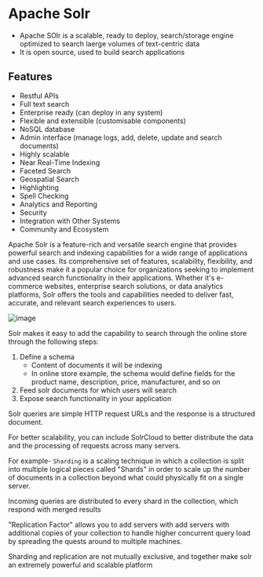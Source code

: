 # Apache Solr
- Apache SOlr is a scalable, ready to deploy, search/storage engine optimized to search laerge volumes of text-centric data
- It is open source, used to build search applications

## Features
- Restful APIs
- Full text search
- Enterprise ready (can deploy in any system)
- Flexible and extensible (customisable components)
- NoSQL database
- Admin interface (manage logs, add, delete, update and search documents)
- Highly scalable
- Near Real-Time Indexing
- Faceted Search
- Geospatial Search
- Highlighting
- Spell Checking
- Analytics and Reporting
- Security
- Integration with Other Systems
- Community and Ecosystem

Apache Solr is a feature-rich and versatile search engine that provides powerful search and indexing capabilities for a wide range of applications and use cases. Its comprehensive set of features, scalability, flexibility, and robustness make it a popular choice for organizations seeking to implement advanced search functionality in their applications. Whether it's e-commerce websites, enterprise search solutions, or data analytics platforms, Solr offers the tools and capabilities needed to deliver fast, accurate, and relevant search experiences to users.



![image](https://github.com/coder-1304/Apache-Solr-doc/assets/121802518/8f645f64-d13a-420c-973a-7c16e8fef990)


Solr makes it easy to add the capability to search through the online store through the following steps:
1. Define a schema
   - Content of documents it will be indexing
   - In online store example, the schema would define fields for the product name, description, price, manufacturer, and so on
2. Feed solr documents for which users will search
3. Expose search functionality in your application

Solr queries are simple HTTP request URLs and the response is a structured document.

For better scalability, you can include SolrCloud to better distribute the data and the processing of requests across many servers.

For example- `Sharding` is a scaling technique in which a collection is split into multiple logical pieces called "Shards" in order to scale up the number of documents in a collection beyond what could physically fit on a single server.

Incoming queries are distributed to every shard in the collection, which respond with merged results

"Replication Factor" allows you to add servers with add servers with additional copies of your collection to handle higher concurrent query load by spreading the quests around to multiple machines.

Sharding and replication are not mutually exclusive, and together make solr an extremely powerful and scalable platform 
